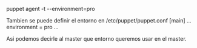 puppet agent -t --environment=pro

Tambien se puede definir el entorno en /etc/puppet/puppet.conf
[main]
   ...
   environment = pro
   ...

Asi podemos decirle al master que entorno queremos usar en el master.
